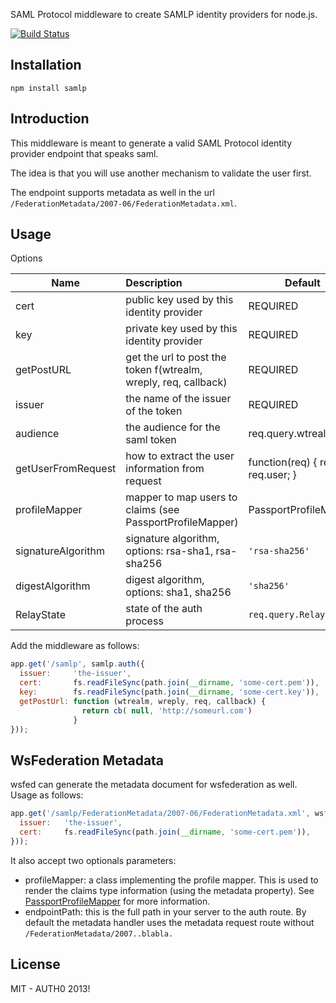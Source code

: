 SAML Protocol middleware to create SAMLP identity providers for node.js.

[![Build Status](https://travis-ci.org/auth0/node-samlp.png)](https://travis-ci.org/auth0/node-samlp)

## Installation

    npm install samlp

## Introduction

This middleware is meant to generate a valid SAML Protocol identity provider endpoint that speaks saml.

The idea is that you will use another mechanism to validate the user first.

The endpoint supports metadata as well in the url ```/FederationMetadata/2007-06/FederationMetadata.xml```.

## Usage

Options

| Name                | Description                                      | Default                                      |
| --------------------|:-------------------------------------------------| ---------------------------------------------|
| cert                | public key used by this identity provider        | REQUIRED                                     |
| key                 | private key used by this identity provider       | REQUIRED                                     |
| getPostURL          | get the url to post the token f(wtrealm, wreply, req, callback)                | REQUIRED                                     |
| issuer              | the name of the issuer of the token              | REQUIRED                                     |
| audience            | the audience for the saml token                  | req.query.wtrealm || req.query.wreply        |
| getUserFromRequest  | how to extract the user information from request | function(req) { return req.user; }           |
| profileMapper       | mapper to map users to claims (see PassportProfileMapper)| PassportProfileMapper |
| signatureAlgorithm  | signature algorithm, options: rsa-sha1, rsa-sha256 | ```'rsa-sha256'``` |
| digestAlgorithm     | digest algorithm, options: sha1, sha256          | ```'sha256'``` |
| RelayState          | state of the auth process                        | ```req.query.RelayState``` |


Add the middleware as follows:

~~~javascript
app.get('/samlp', samlp.auth({
  issuer:     'the-issuer',
  cert:       fs.readFileSync(path.join(__dirname, 'some-cert.pem')),
  key:        fs.readFileSync(path.join(__dirname, 'some-cert.key')),
  getPostUrl: function (wtrealm, wreply, req, callback) { 
                return cb( null, 'http://someurl.com')
              }
}));
~~~~

## WsFederation Metadata

wsfed can generate the metadata document for wsfederation as well. Usage as follows:

~~~javascript
app.get('/samlp/FederationMetadata/2007-06/FederationMetadata.xml', wsfed.metadata({
  issuer:   'the-issuer',
  cert:     fs.readFileSync(path.join(__dirname, 'some-cert.pem')),
}));
~~~

It also accept two optionals parameters:

-  profileMapper: a class implementing the profile mapper. This is used to render the claims type information (using the metadata property). See [PassportProfileMapper](https://github.com/auth0/node-samlp/blob/master/lib/claims/PassportProfileMapper.js) for more information.
-  endpointPath: this is the full path in your server to the auth route. By default the metadata handler uses the metadata request route without ```/FederationMetadata/2007..blabla.```

## License

MIT - AUTH0 2013!